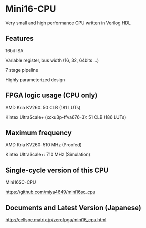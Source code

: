 # Mini16-CPU

Very small and high performance CPU written in Verilog HDL

## Features

16bit ISA

Variable register, bus width (16, 32, 64bits ...)

7 stage pipeline

Highly parameterized design

## FPGA logic usage (CPU only)

AMD Kria KV260: 50 CLB (181 LUTs)

Kintex UltraScale+ (xcku3p-ffva676-3): 51 CLB (186 LUTs)

## Maximum frequency

AMD Kria KV260: 510 MHz (Proofed)

Kintex UltraScale+: 710 MHz (Simulation)

## Single-cycle version of this CPU

Mini16SC-CPU

https://github.com/miya4649/mini16sc_cpu

## Documents and Latest Version (Japanese)

http://cellspe.matrix.jp/zerofpga/mini16_cpu.html
